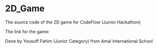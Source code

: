 # 2D_Game
The source code of the 2D game for CodeFlow (Junior Hackathon)

The link for the game:

Done by Yousuff Fahim (Junior Category) from Amal International School 
